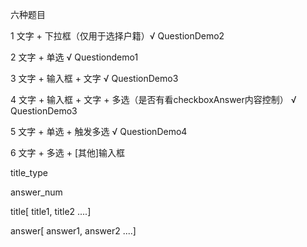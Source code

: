 六种题目

1 文字 + 下拉框（仅用于选择户籍）√ QuestionDemo2

2 文字 + 单选 √ Questiondemo1

3 文字 + 输入框 + 文字 √ QuestionDemo3

4 文字 + 输入框 + 文字 + 多选（是否有看checkboxAnswer内容控制） √ QuestionDemo3

5 文字 + 单选 + 触发多选 √ QuestionDemo4

6 文字 + 多选 + [其他]输入框

title_type

answer_num

title[ title1, title2 ....]

answer[ answer1, answer2 ....]



